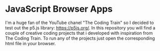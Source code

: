 # JavaScript Browser Apps
I'm a huge fan of the YouTube chanel "The Coding Train" so I decided to test out the p5.js library: https://p5js.org/. In this repository you will find a couple of creative coding projects that i developed with inspiration from The Coding Train. To run any of the projects just open the corresponding html file in your browser. 